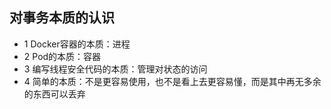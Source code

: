 ## 对事务本质的认识
* 1 Docker容器的本质：进程
* 2 Pod的本质：容器
* 3 编写线程安全代码的本质：管理对状态的访问
* 4 简单的本质：不是更容易使用，也不是看上去更容易懂，而是其中再无多余的东西可以丢弃
